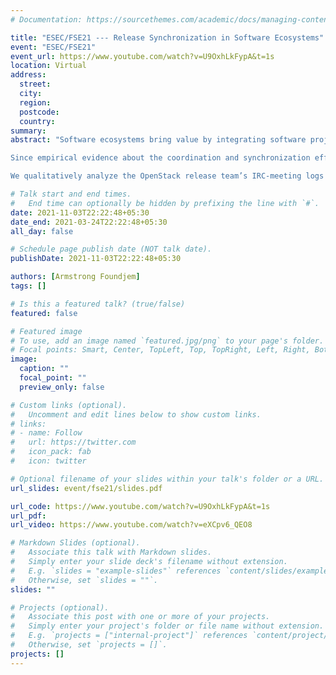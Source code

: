 ```yaml
---
# Documentation: https://sourcethemes.com/academic/docs/managing-content/

title: "ESEC/FSE21 --- Release Synchronization in Software Ecosystems"
event: "ESEC/FSE21"
event_url: https://www.youtube.com/watch?v=U9OxhLkFypA&t=1s
location: Virtual
address:
  street:
  city:
  region:
  postcode:
  country:
summary:
abstract: "Software ecosystems bring value by integrating software projects related to a given domain, such as Linux distributions integrating upstream open-source projects or the Android ecosystem for mobile apps. Since each project within an ecosystem may potentially have its release cycle and roadmap, this creates an enormous burden for users who must expend the effort to identify and install compatible releases for each ecosystem’s project manually. Thus, many ecosystems, such as the Linux distributions, take it upon them to release a polished, well-integrated product to the end-user.

Since empirical evidence about the coordination and synchronization efforts is lacking at the ecosystem level to ensure such federated releases, this paper empirically studies the strategies used to synchronize releases of ecosystem projects in the context of the OpenStack ecosystem, in which a central release team manages the six-month release cycle of the overall OpenStack ecosystem product.

We qualitatively analyze the OpenStack release team’s IRC-meeting logs that comprise two OpenStack release cycles (one year long). Thus, we identified, cataloged, and documented ten major release synchronization activities, which we further validated through interviews with eight active OpenStack senior practitioners (members of either the release team or project teams). Our results suggest that even though an ecosystem’s power lies in the interaction of inter-dependent projects, release synchronization remains a challenge for both the release team and the project teams. Moreover, we found evidence (and reasons) of multiple release strategies co-existing within a complex ecosystem."

# Talk start and end times.
#   End time can optionally be hidden by prefixing the line with `#`.
date: 2021-11-03T22:22:48+05:30
date_end: 2021-03-24T22:22:48+05:30
all_day: false

# Schedule page publish date (NOT talk date).
publishDate: 2021-11-03T22:22:48+05:30

authors: [Armstrong Foundjem]
tags: []

# Is this a featured talk? (true/false)
featured: false

# Featured image
# To use, add an image named `featured.jpg/png` to your page's folder.
# Focal points: Smart, Center, TopLeft, Top, TopRight, Left, Right, BottomLeft, Bottom, BottomRight.
image:
  caption: ""
  focal_point: ""
  preview_only: false

# Custom links (optional).
#   Uncomment and edit lines below to show custom links.
# links:
# - name: Follow
#   url: https://twitter.com
#   icon_pack: fab
#   icon: twitter

# Optional filename of your slides within your talk's folder or a URL.
url_slides: event/fse21/slides.pdf

url_code: https://www.youtube.com/watch?v=U9OxhLkFypA&t=1s
url_pdf: 
url_video: https://www.youtube.com/watch?v=eXCpv6_QEO8

# Markdown Slides (optional).
#   Associate this talk with Markdown slides.
#   Simply enter your slide deck's filename without extension.
#   E.g. `slides = "example-slides"` references `content/slides/example-slides.md`.
#   Otherwise, set `slides = ""`.
slides: ""

# Projects (optional).
#   Associate this post with one or more of your projects.
#   Simply enter your project's folder or file name without extension.
#   E.g. `projects = ["internal-project"]` references `content/project/deep-learning/index.md`.
#   Otherwise, set `projects = []`.
projects: []
---
```

